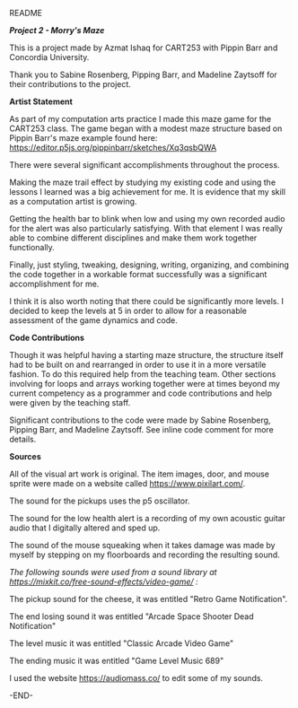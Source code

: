 README

***Project 2 - Morry's Maze***

This is a project made by Azmat Ishaq for CART253 with Pippin Barr and Concordia University.

Thank you to Sabine Rosenberg, Pipping Barr, and Madeline Zaytsoff for their contributions to the project.


**Artist Statement**

As part of my computation arts practice I made this maze game for the CART253 class. The game began with a modest maze structure based on Pippin Barr's maze example found here: https://editor.p5js.org/pippinbarr/sketches/Xq3qsbQWA

There were several significant accomplishments throughout the process.

Making the maze trail effect by studying my existing code and using the lessons I learned was a big achievement for me. It is evidence that my skill as a computation artist is growing.

Getting the health bar to blink when low and using my own recorded audio for the alert was also particularly satisfying. With that element I was really able to combine different disciplines and make them work together functionally.

Finally, just styling, tweaking, designing, writing, organizing, and combining the code together in a workable format successfully was a significant accomplishment for me.

I think it is also worth noting that there could be significantly more levels. I decided to keep the levels at 5 in order to allow for a reasonable assessment of the game dynamics and code.

**Code Contributions**

Though it was helpful having a starting maze structure, the structure itself had to be built on and rearranged in order to use it in a more versatile fashion. To do this required help from the teaching team. Other sections involving for loops and arrays working together were at times beyond my current competency as a programmer and code contributions and help were given by the teaching staff.

Significant contributions to the code were made by Sabine Rosenberg, Pipping Barr, and Madeline Zaytsoff. See inline code comment for more details.

**Sources**

All of the visual art work is original. The item images, door, and mouse sprite were made on a website called https://www.pixilart.com/.

The sound for the pickups uses the p5 oscillator.

The sound for the low health alert is a recording of my own acoustic guitar audio that I digitally altered and sped up.

The sound of the mouse squeaking when it takes damage was made by myself by stepping on my floorboards and recording the resulting sound.

*The following sounds were used from a sound library at https://mixkit.co/free-sound-effects/video-game/ :*

The pickup sound for the cheese, it was entitled "Retro Game Notification".

The end losing sound it was entitled "Arcade Space Shooter Dead Notification"

The level music it was entitled "Classic Arcade Video Game"

The ending music it was entitled "Game Level Music 689"




I used the website https://audiomass.co/ to edit some of my sounds.


-END-
